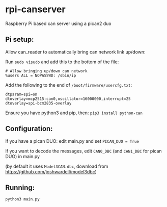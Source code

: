 # rpi-canserver
Raspberry Pi based can server using a pican2 duo


## Pi setup:

Allow can_reader to automatically bring can network link up/down:

Run `sudo visudo` and add this to the bottom of the file:
```
# Allow bringing up/down can network
%users ALL = NOPASSWD: /sbin/ip
```

Add the following to the end of `/boot/firmware/usercfg.txt`:
```
dtparam=spi=on
dtoverlay=mcp2515-can0,oscillator=16000000,interrupt=25
dtoverlay=spi-bcm2835-overlay
```

Ensure you have python3 and pip, then: `pip3 install python-can`

## Configuration:

If you have a pican DUO: edit main.py and set `PICAN_DUO = True`

If you want to decode the messages, edit `CAN0_DBC` (and `CAN1_DBC` for pican DUO) in main.py

(by default it uses `Model3CAN.dbc`, download from https://github.com/joshwardell/model3dbc)

## Running:

`python3 main.py`